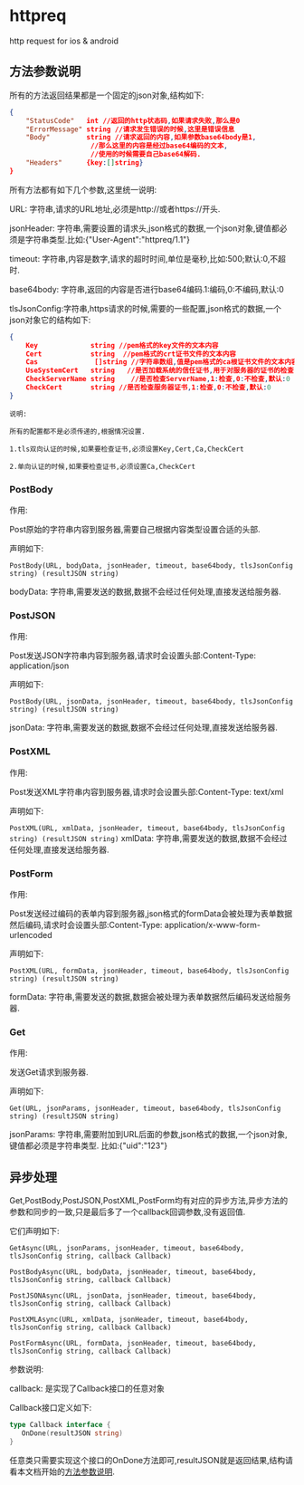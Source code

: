 # httpreq

http request for ios &amp; android

## 方法参数说明

所有的方法返回结果都是一个固定的json对象,结构如下:

```json
{
    "StatusCode"   int //返回的http状态码,如果请求失败,那么是0
    "ErrorMessage" string //请求发生错误的时候,这里是错误信息
    "Body"         string //请求返回的内容,如果参数base64body是1,
                    //那么这里的内容是经过base64编码的文本,
                    //使用的时候需要自己base64解码.
    "Headers"      {key:[]string}
}
```

所有方法都有如下几个参数,这里统一说明:

URL: 字符串,请求的URL地址,必须是http://或者https://开头.

jsonHeader: 字符串,需要设置的请求头,json格式的数据,一个json对象,键值都必须是字符串类型.比如:{"User-Agent":"httpreq/1.1"}

timeout: 字符串,内容是数字,请求的超时时间,单位是毫秒,比如:500;默认:0,不超时.

base64body: 字符串,返回的内容是否进行base64编码.1:编码,0:不编码,默认:0

tlsJsonConfig:字符串,https请求的时候,需要的一些配置,json格式的数据,一个json对象它的结构如下:

```json
{
    Key             string //pem格式的key文件的文本内容
    Cert            string  //pem格式的crt证书文件的文本内容
    Cas              []string //字符串数组,值是pem格式的ca根证书文件的文本内容,用于对服务器的证书的检查
    UseSystemCert   string   //是否加载系统的信任证书,用于对服务器的证书的检查,1:加载,0:不加载,默认:1
    CheckServerName string    //是否检查ServerName,1:检查,0:不检查,默认:0
    CheckCert       string //是否检查服务器证书,1:检查,0:不检查,默认:0
}
```

    说明:

    所有的配置都不是必须传递的,根据情况设置.

    1.tls双向认证的时候,如果要检查证书,必须设置Key,Cert,Ca,CheckCert

    2.单向认证的时候,如果要检查证书,必须设置Ca,CheckCert

### PostBody

作用:

Post原始的字符串内容到服务器,需要自己根据内容类型设置合适的头部.

声明如下:

`PostBody(URL, bodyData, jsonHeader, timeout, base64body, tlsJsonConfig string) (resultJSON string)`

bodyData: 字符串,需要发送的数据,数据不会经过任何处理,直接发送给服务器.

### PostJSON

作用:

Post发送JSON字符串内容到服务器,请求时会设置头部:Content-Type: application/json

声明如下:

`PostBody(URL, jsonData, jsonHeader, timeout, base64body, tlsJsonConfig string) (resultJSON string)`

jsonData: 字符串,需要发送的数据,数据不会经过任何处理,直接发送给服务器.

### PostXML

作用:

Post发送XML字符串内容到服务器,请求时会设置头部:Content-Type: text/xml

声明如下:

`PostXML(URL, xmlData, jsonHeader, timeout, base64body, tlsJsonConfig string) (resultJSON string)`
xmlData: 字符串,需要发送的数据,数据不会经过任何处理,直接发送给服务器.

### PostForm

作用:

Post发送经过编码的表单内容到服务器,json格式的formData会被处理为表单数据然后编码,请求时会设置头部:Content-Type: application/x-www-form-urlencoded

声明如下:

`PostXML(URL, formData, jsonHeader, timeout, base64body, tlsJsonConfig string) (resultJSON string)`

formData: 字符串,需要发送的数据,数据会被处理为表单数据然后编码发送给服务器.

### Get

作用:

发送Get请求到服务器.

声明如下:

`Get(URL, jsonParams, jsonHeader, timeout, base64body, tlsJsonConfig string) (resultJSON string)`

jsonParams: 字符串,需要附加到URL后面的参数,json格式的数据,一个json对象,键值都必须是字符串类型.
    比如:{"uid":"123"}

## 异步处理

Get,PostBody,PostJSON,PostXML,PostForm均有对应的异步方法,异步方法的参数和同步的一致,只是最后多了一个callback回调参数,没有返回值.

它们声明如下:

`GetAsync(URL, jsonParams, jsonHeader, timeout, base64body, tlsJsonConfig string, callback Callback)`

`PostBodyAsync(URL, bodyData, jsonHeader, timeout, base64body, tlsJsonConfig string, callback Callback)`

`PostJSONAsync(URL, jsonData, jsonHeader, timeout, base64body, tlsJsonConfig string, callback Callback)`

`PostXMLAsync(URL, xmlData, jsonHeader, timeout, base64body, tlsJsonConfig string, callback Callback)`

`PostFormAsync(URL, formData, jsonHeader, timeout, base64body, tlsJsonConfig string, callback Callback)`

参数说明:

callback: 是实现了Callback接口的任意对象

Callback接口定义如下:

```go
type Callback interface {
   OnDone(resultJSON string)
}
```

任意类只需要实现这个接口的OnDone方法即可,resultJSON就是返回结果,结构请看本文档开始的[方法参数说明](#方法参数说明).